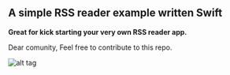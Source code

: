 <h2> A simple RSS reader example written Swift </h2>

<strong>Great for kick starting your very own RSS reader app.</strong>

Dear comunity, 
Feel free to contribute to this repo.

![alt tag](https://github.com/arled/RSS-xml-reader-swift-3/blob/master/RSSwift/RSSwift/feed.png)

